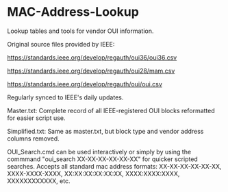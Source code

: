 # MAC-Address-Lookup
Lookup tables and tools for vendor OUI information.

Original source files provided by IEEE:

https://standards.ieee.org/develop/regauth/oui36/oui36.csv

https://standards.ieee.org/develop/regauth/oui28/mam.csv

https://standards.ieee.org/develop/regauth/oui/oui.csv

Regularly synced to IEEE's daily updates.

Master.txt: Complete record of all IEEE-registered OUI blocks reformatted for easier script use.

Simplified.txt: Same as master.txt, but block type and vendor address columns removed.

OUI_Search.cmd can be used interactively or simply by using the commmand "oui_search XX-XX-XX-XX-XX-XX" for quicker scripted searches. Accepts all standard mac address formats: XX-XX-XX-XX-XX-XX, XXXX-XXXX-XXXX, XX:XX:XX:XX:XX:XX, XXXX:XXXX:XXXX, XXXXXXXXXXXX, etc.
